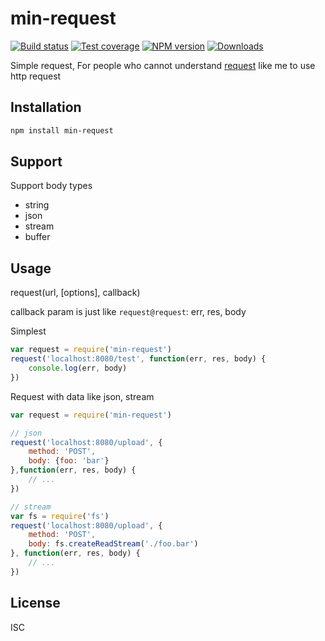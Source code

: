min-request
===

[![Build status][travis-image]][travis-url]
[![Test coverage][coveralls-image]][coveralls-url]
[![NPM version][npm-image]][npm-url]
[![Downloads][downloads-image]][downloads-url]

Simple request, For people who cannot understand [request](https://github.com/request/request) like me to use http request

Installation
---

```sh
npm install min-request
```

Support
---

Support body types

- string
- json
- stream
- buffer

Usage
---

request(url, [options], callback)

callback param is just like `request@request`: err, res, body

Simplest

```js
var request = require('min-request')
request('localhost:8080/test', function(err, res, body) {
    console.log(err, body)
})
```

Request with data like json, stream

```js
var request = require('min-request')

// json
request('localhost:8080/upload', {
    method: 'POST',
    body: {foo: 'bar'}
},function(err, res, body) {
    // ...
})

// stream
var fs = require('fs')
request('localhost:8080/upload', {
    method: 'POST',
    body: fs.createReadStream('./foo.bar')
}, function(err, res, body) {
    // ...
})
```

License
---

ISC

[npm-image]: https://img.shields.io/npm/v/min-request.svg?style=flat-square
[npm-url]: https://npmjs.org/package/min-request
[travis-image]: https://img.shields.io/travis/chunpu/min-request.svg?style=flat-square
[travis-url]: https://travis-ci.org/chunpu/min-request
[coveralls-image]: https://img.shields.io/coveralls/chunpu/min-request.svg?style=flat-square
[coveralls-url]: https://coveralls.io/r/chunpu/min-request
[downloads-image]: http://img.shields.io/npm/dm/min-request.svg?style=flat-square
[downloads-url]: https://npmjs.org/package/min-request
